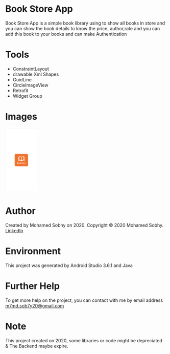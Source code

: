 # Book Store App

Book Store App is a simple book library using to show all books in store and you can show the book details to know the price,
author,rate and you can add this book to your books and can make Authentication

# Tools

- ConstraintLayout
- drawable Xml Shapes
- GuidLine
- CircleImageView
- Retrofit
- Widget Group

# Images
<img src="images/pic1.png" height="200" width="100">

# Author

Created by Mohamed Sobhy on 2020. Copyright © 2020 Mohamed Sobhy. [LinkedIn](https://www.linkedin.com/in/mohamed-sobhy-040958181/)

# Environment

This project was generated by Android Studio 3.6.1 and Java 

# Further Help

To get more help on the project, you can contact with me by email address m7md.sob7y20@gmail.com

# Note

This project created on 2020, some libraries or code might be depreciated & The Backend maybe expire.
